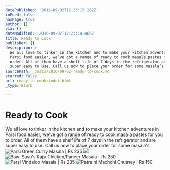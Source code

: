 ```yaml
---
datePublished: '2016-09-02T12:23:15.262Z'
inFeed: false
hasPage: true
author: []
via: {}
dateModified: '2016-09-02T12:23:14.466Z'
title: Ready to Cook
publisher: {}
description: >-
  We all love to tinker in the kitchen and to make your kitchen adventures in
  Parsi food easier, we’ve got a range of ready to cook masala pastes for you to
  order. All of them have a shelf life of 7 days in the refrigerator and are
  super easy to use. Call us now to place your order for some masala’s
sourcePath: _posts/2016-09-02-ready-to-cook.md
starred: false
url: ready-to-cook/index.html
_type: Blurb

---
```

# Ready to Cook

We all love to tinker in the kitchen and to make your kitchen adventures in Parsi food easier, we've got a range of ready to cook masala pastes for you to order. All of them have a shelf life of 7 days in the refrigerator and are super easy to use. Call us now to place your order for some masala's
![Parsi Green Curry Masala | Rs 235](https://the-grid-user-content.s3-us-west-2.amazonaws.com/0b1d495e-73f0-457f-aeb9-6284b7c3b6f7.jpg)
![](https://the-grid-user-content.s3-us-west-2.amazonaws.com/3df2cef8-2c5c-4c99-9c44-508790e7afc4.jpg)
![Bawi Sasu's Kaju Chicken/Paneer Masala - Rs 250](https://the-grid-user-content.s3-us-west-2.amazonaws.com/91673288-6ba6-497c-a0e1-da91c8458f68.jpg)
![Parsi Vindaloo Masala | Rs 235](https://the-grid-user-content.s3-us-west-2.amazonaws.com/0ec28d43-0f78-4941-868e-c01271fea122.jpg)
![Patra ni Machchi Chutney | Rs 150](https://the-grid-user-content.s3-us-west-2.amazonaws.com/8bc1df0a-531d-4e86-9422-7785373d6244.jpg)